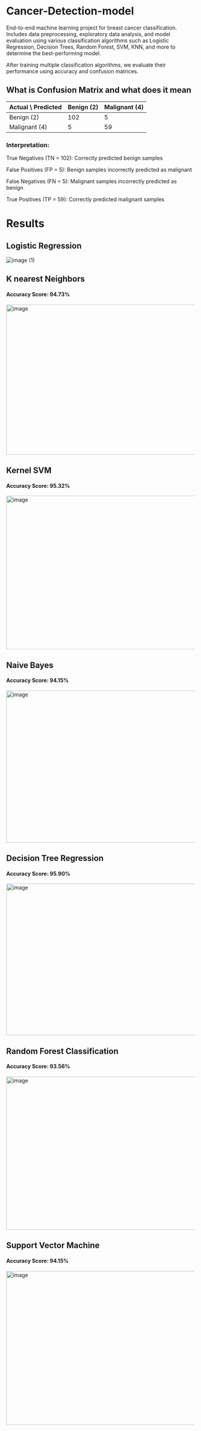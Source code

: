 # Cancer-Detection-model
End-to-end machine learning project for breast cancer classification. Includes data preprocessing, exploratory data analysis, and model evaluation using various classification algorithms such as Logistic Regression, Decision Trees, Random Forest, SVM, KNN, and more to determine the best-performing model.

After training multiple classification algorithms, we evaluate their performance using accuracy and confusion matrices.

## What is Confusion Matrix and what does it mean

| Actual \ Predicted | Benign (2) | Malignant (4) |
|-------------------|------------|---------------|
| Benign (2)        | 102        | 5             |
| Malignant (4)     | 5          | 59            |

### Interpretation:

True Negatives (TN = 102): Correctly predicted benign samples

False Positives (FP = 5): Benign samples incorrectly predicted as malignant

False Negatives (FN = 5): Malignant samples incorrectly predicted as benign

True Positives (TP = 59): Correctly predicted malignant samples

# Results

## Logistic Regression
![image (1)](https://github.com/user-attachments/assets/7642d297-de86-4b29-b69f-65ea6ab46b13)

## K nearest Neighbors
#### Accuracy Score: 94.73%
<img width="527" height="400" alt="image" src="https://github.com/user-attachments/assets/031fbd22-1d0e-4c07-87f3-2263dff50c7c" />


## Kernel SVM
#### Accuracy Score: 95.32%
<img width="605" height="409" alt="image" src="https://github.com/user-attachments/assets/af49ed5f-ae7a-4ff6-9100-518d6668c2a7" />


## Naive Bayes
#### Accuracy Score: 94.15%
<img width="511" height="405" alt="image" src="https://github.com/user-attachments/assets/fc4274d6-1a4a-413d-8f3c-11e35e630d6a" />


## Decision Tree Regression
#### Accuracy Score: 95.90%
<img width="519" height="404" alt="image" src="https://github.com/user-attachments/assets/9f047aa8-14dd-443f-9d00-ef9600a04887" />

## Random Forest Classification
#### Accuracy Score: 93.56%
<img width="528" height="408" alt="image" src="https://github.com/user-attachments/assets/6fb4524d-b912-4268-a821-b274d16c7bd4" />


## Support Vector Machine
#### Accuracy Score: 94.15%
<img width="516" height="410" alt="image" src="https://github.com/user-attachments/assets/0a96d7be-7590-41fa-a231-217c3feb401a" />


